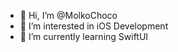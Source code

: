 - 👋 Hi, I’m @MolkoChoco
- 👀 I’m interested in iOS Development
- 🌱 I’m currently learning SwiftUI

<!---
MolkoChoco/MolkoChoco is a ✨ special ✨ repository because its `README.md` (this file) appears on your GitHub profile.
You can click the Preview link to take a look at your changes.
--->
